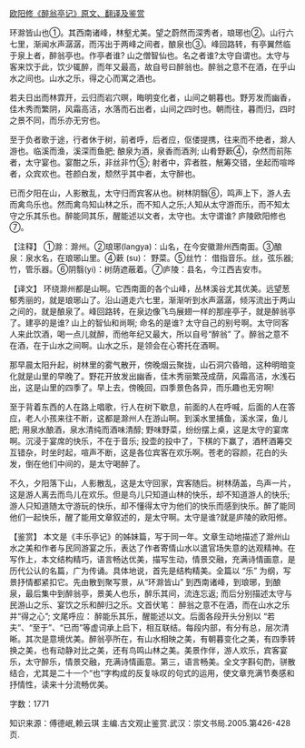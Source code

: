 [欧阳修《醉翁亭记》原文、翻译及鉴赏](https://www.vrrw.net/wx/14139.html)

环滁皆山也①。其西南诸峰，林壑尤美。望之蔚然而深秀者，琅琊也②。山行六七里，渐闻水声潺潺，而泻出于两峰之间者，酿泉也③。峰回路转，有亭翼然临于泉上者，醉翁亭也。作亭者谁? 山之僧智仙也。名之者谁?太守自谓也。太守与客来饮于此，饮少辄醉，而年又最高，故自号曰醉翁也。醉翁之意不在酒，在乎山水之间也。山水之乐，得之心而寓之酒也。

若夫日出而林霏开，云归而岩穴暝，晦明变化者，山间之朝暮也。野芳发而幽香，佳木秀而繁阴，风霜高洁，水落而石出者，山间之四时也。朝而往，暮而归，四时之景不同，而乐亦无穷也。

至于负者歌于途，行者休于树，前者呼，后者应，伛偻提携，往来而不绝者，滁人游也。临溪而渔，溪深而鱼肥; 酿泉为酒，泉香而酒洌; 山肴野蔌④，杂然而前陈者，太守宴也。宴酣之乐，非丝非竹⑤; 射者中，弈者胜，觥筹交错，坐起而喧哗者，众宾欢也。苍颜白发，颓然乎其中者，太守醉也。

已而夕阳在山，人影散乱，太守归而宾客从也。树林阴翳⑥，鸣声上下，游人去而禽鸟乐也。然而禽鸟知山林之乐，而不知人之乐;人知从太守游而乐，而不知太守之乐其乐也。醉能同其乐，醒能述以文者，太守也。太守谓谁? 庐陵欧阳修也⑦。



【注释】 ①滁：滁州。②琅琊(langya)：山名，在今安徽滁州西南面。③酿泉：泉水名，在琅琊山里。④蔌 (su)： 野菜。⑤丝竹： 借指音乐。丝，弦乐器; 竹，管乐器。⑥阴翳(yi)：树荫遮蔽着。⑦庐陵：县名，今江西吉安市。

【译文】 环绕滁州都是山啊。它西南面的各个山峰，丛林溪谷尤其优美。远望葱郁秀丽的，就是琅琊山了。沿山道走六七里，渐渐听到水声潺潺，倾泻流出于两山之间的，就是酿泉了。峰回路转，在泉边像飞鸟展翅一样的那座亭子，就是醉翁亭了。建亭的是谁? 山上的智仙和尚啊; 命名的是谁? 太守自己的别号啊。太守同客人来此饮酒，喝一点儿就醉，而他年纪又最大，所以自号“醉翁” 了。醉翁之意不在酒，在于山水之间啊。山水之乐，是领会在心寄托在酒啊。

那早晨太阳升起，树林里的雾气散开，傍晚烟云聚拢，山石洞穴昏暗，这种明暗变化就是山里的早晚了。野花开放发出幽香，佳木秀丽繁茂成荫，风霜高洁，水浅石出，这是山里的四季了。早上去，傍晚回，四季景色各异，而乐趣也无穷啊!

至于背着东西的人在路上唱歌，行人在树下歇息，前面的人在呼喊，后面的人在答应，老人小孩来往不断，这都是滁州人在游山啊。到溪水里捕鱼，溪水深，鱼儿肥; 用泉水酿酒，泉水清纯而酒味清醇; 野味野菜，纷纷摆上桌，这是太守的宴席啊。沉浸于宴席的快乐，不在于音乐; 投壶的投中了，下棋的下赢了，酒杯酒筹交互错杂，时坐时起，喧声不断，这是各位宾客在欢乐啊。苍老的容颜，花白的头发，倒在他们中间的，是太守喝醉了。

不久，夕阳落下山，人影散乱，这是太守回家，宾客随后。树林荫盖，鸟声一片，这是游人离去而鸟儿在欢乐。但是鸟儿只知道山林的快乐，却不知道游人的快乐; 游人只知道随太守游玩的快乐，却不懂得太守为他们的快乐而感到快乐。醉了能同他们一起快乐，醒了能用文章叙述的，是太守啊。太守是谁?就是庐陵的欧阳修。

【鉴赏】 本文是《丰乐亭记》的姊妹篇，写于同一年。文章生动地描述了滁州山水之美和作者与民同游宴之乐，表达了作者寄情山水以遣官场失意的达观精神。在写作上，本文结构精巧，语言畅达优美，描写生动，情景交融，充满诗情画意，是历代公认的名篇，广为传诵。具体地说，首先是结构精美。全篇以 “乐” 为纲，写景抒情都紧扣它。先由散到聚写景，从“环滁皆山” 到西南诸峰，到琅琊，到酿泉，最后集中到醉翁亭，景美人也乐，醉乐其间，流连忘返; 而后分别描述太守与民游山之乐、宴饮之乐和醉归之乐。文首伏笔： 醉翁之意不在酒，而在山水之乐并“得之心”; 文尾呼应： 醉能乐其乐，醒能述以文。后面各段开头分别以 “若夫”、“至于”、“已而”等虚词承上启下，相互联结。每段内部，有分有总，层次清晰。其次是意境优美。醉翁亭所在，有山水相映之美，有朝暮变化之美，有四季转换之美，也有动静对比之美，还有鸟鸣山林之美。美景作伴，游人欢乐，宾客宴乐，太守醉乐，情景交融，充满诗情画意。第三，语言畅美。全文字斟句酌，骈散结合，尤其是二十一个“也”字构成的反复咏叹的句式的运用，使文章充满节奏感和抒情性，读来十分流畅优美。

字数：1771

知识来源：傅德岷,赖云琪 主编.古文观止鉴赏.武汉：崇文书局.2005.第426-428页.

